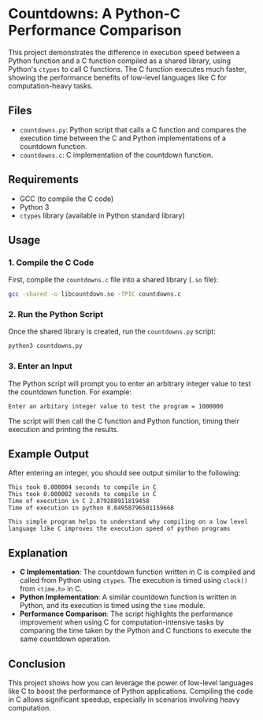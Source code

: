 # Countdowns: A Python-C Performance Comparison

This project demonstrates the difference in execution speed between a Python function and a C function compiled as a shared library, using Python's `ctypes` to call C functions. The C function executes much faster, showing the performance benefits of low-level languages like C for computation-heavy tasks.

## Files

- `countdowns.py`: Python script that calls a C function and compares the execution time between the C and Python implementations of a countdown function.
- `countdowns.c`: C implementation of the countdown function.

## Requirements

- GCC (to compile the C code)
- Python 3
- `ctypes` library (available in Python standard library)

## Usage

### 1. Compile the C Code

First, compile the `countdowns.c` file into a shared library (`.so` file):

```bash
gcc -shared -o libcountdown.so -fPIC countdowns.c
```

### 2. Run the Python Script

Once the shared library is created, run the `countdowns.py` script:

```bash
python3 countdowns.py
```

### 3. Enter an Input

The Python script will prompt you to enter an arbitrary integer value to test the countdown function. For example:

```
Enter an arbitary integer value to test the program = 1000000
```

The script will then call the C function and Python function, timing their execution and printing the results.

## Example Output

After entering an integer, you should see output similar to the following:

```
This took 0.000004 seconds to compile in C 
This took 0.000002 seconds to compile in C 
Time of execution in C 2.879288911819458
Time of execution in python 0.04958796501159668

This simple program helps to understand why compiling on a low level language like C improves the execution speed of python programs
```

## Explanation

- **C Implementation**: The countdown function written in C is compiled and called from Python using `ctypes`. The execution is timed using `clock()` from `<time.h>` in C.
- **Python Implementation**: A similar countdown function is written in Python, and its execution is timed using the `time` module.
- **Performance Comparison**: The script highlights the performance improvement when using C for computation-intensive tasks by comparing the time taken by the Python and C functions to execute the same countdown operation.

## Conclusion

This project shows how you can leverage the power of low-level languages like C to boost the performance of Python applications. Compiling the code in C allows significant speedup, especially in scenarios involving heavy computation.
